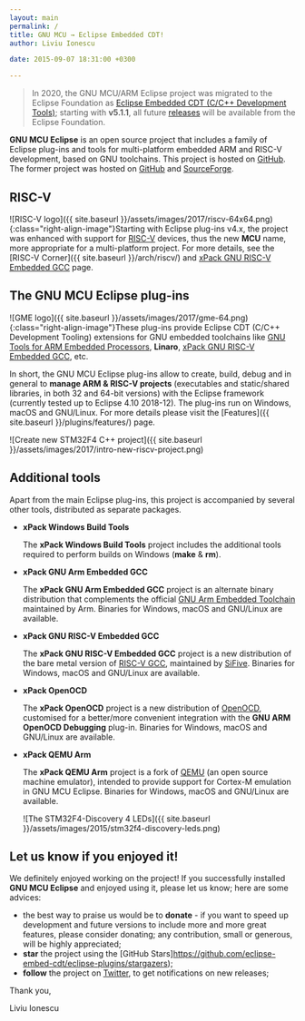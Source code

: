 ```yaml
---
layout: main
permalink: /
title: GNU MCU → Eclipse Embedded CDT!
author: Liviu Ionescu

date: 2015-09-07 18:31:00 +0300

---
```


> In 2020, the GNU MCU/ARM Eclipse project was migrated to the Eclipse Foundation as
[Eclipse Embedded CDT (C/C++ Development Tools)](https://projects.eclipse.org/projects/iot.embed-cdt);
starting with **v5.1.1**, all future
[releases](https://projects.eclipse.org/projects/iot.embed-cdt/governance)
will be available from the Eclipse Foundation.

**GNU MCU Eclipse** is an open source project that includes a family
of Eclipse plug-ins and tools for multi-platform embedded ARM and RISC-V
development, based on GNU toolchains. This project is hosted on
[GitHub](https://github.com/gnu-mcu-eclipse). The former project was
hosted on [GitHub](https://github.com/gnuarmeclipse) and
[SourceForge](http://sourceforge.net/projects/gnuarmeclipse/).

## RISC-V

![RISC-V logo]({{ site.baseurl }}/assets/images/2017/riscv-64x64.png)
{:class="right-align-image"}Starting with Eclipse plug-ins v4.x, the project
was enhanced with support for [RISC-V](https://riscv.org) devices, thus
the new **MCU** name, more appropriate for a multi-platform project. For
more details, see the [RISC-V Corner]({{ site.baseurl }}/arch/riscv/) and
[xPack GNU RISC-V Embedded GCC](https://xpack.github.io/riscv-none-embed-gcc/)
page.

## The GNU MCU Eclipse plug-ins

![GME logo]({{ site.baseurl }}/assets/images/2017/gme-64.png){:class="right-align-image"}These plug-ins provide Eclipse CDT (C/C++ Development Tooling) extensions for GNU embedded toolchains like [GNU Tools for ARM Embedded Processors](https://developer.arm.com/open-source/gnu-toolchain/gnu-arm-embedded-toolchain), **Linaro**, [xPack GNU RISC-V Embedded GCC](https://xpack.github.io/riscv-none-embed-gcc/), etc.

In short, the GNU MCU Eclipse plug-ins allow to create, build, debug and in general to **manage ARM & RISC-V projects** (executables and static/shared libraries, in both 32 and 64-bit versions) with the Eclipse framework (currently tested up to Eclipse 4.10 2018-12). The plug-ins run on Windows, macOS and GNU/Linux. For more details please visit the [Features]({{ site.baseurl }}/plugins/features/) page.

![Create new STM32F4 C++ project]({{ site.baseurl }}/assets/images/2017/intro-new-riscv-project.png)

## Additional tools

Apart from the main Eclipse plug-ins, this project is accompanied by several other tools, distributed as separate packages.

* **xPack Windows Build Tools**

  The **xPack Windows Build Tools** project includes the additional tools required to perform builds on Windows (**make** & **rm**).

* **xPack GNU Arm Embedded GCC**

  The **xPack GNU Arm Embedded GCC** project is an alternate binary distribution that complements the official [GNU Arm Embedded Toolchain](https://developer.arm.com/open-source/gnu-toolchain/gnu-rm) maintained by Arm. Binaries for Windows, macOS and GNU/Linux are available.

* **xPack GNU RISC-V Embedded GCC**

  The **xPack GNU RISC-V Embedded GCC** project is a new distribution of the bare metal version of [RISC-V GCC](https://github.com/riscv/riscv-gcc), maintained by [SiFive](https://www.sifive.com). Binaries for Windows, macOS and GNU/Linux are available.

* **xPack OpenOCD**

  The **xPack OpenOCD** project is a new distribution of [OpenOCD](http://openocd.org/), customised for a better/more convenient integration with the **GNU ARM OpenOCD Debugging** plug-in. Binaries for Windows, macOS and GNU/Linux are available.

* **xPack QEMU Arm**

  The **xPack QEMU Arm** project is a fork of [QEMU](http://wiki.qemu.org/Main_Page) (an open source machine emulator), intended to provide support for Cortex-M emulation in GNU MCU Eclipse. Binaries for Windows, macOS and GNU/Linux are available.

  ![The STM32F4-Discovery 4 LEDs]({{ site.baseurl }}/assets/images/2015/stm32f4-discovery-leds.png)

## Let us know if you enjoyed it!

We definitely enjoyed working on the project! If you successfully 
installed **GNU MCU Eclipse** and enjoyed using it, please let us know; 
here are some advices:

* the best way to praise us would be to **donate** - if you want to speed 
  up development and future versions to include more and more great 
  features, please consider donating; any contribution, small or 
  generous, will be highly appreciated;
* **star** the project using the
  [GitHub Stars]https://github.com/eclipse-embed-cdt/eclipse-plugins/stargazers);
* **follow** the project on [Twitter](https://twitter.com/gnu_mcu_eclipse), to
  get notifications on new releases;

Thank you,

Liviu Ionescu
